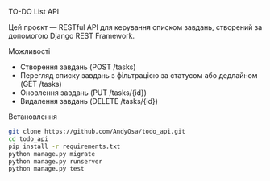 TO-DO List API

Цей проєкт — RESTful API для керування списком завдань, створений за допомогою Django REST Framework.

Можливості

- Створення завдань (POST /tasks)
- Перегляд списку завдань з фільтрацією за статусом або дедлайном (GET /tasks)
- Оновлення завдань (PUT /tasks/{id})
- Видалення завдань (DELETE /tasks/{id})

Встановлення


```bash
git clone https://github.com/AndyOsa/todo_api.git
cd todo_api
pip install -r requirements.txt
python manage.py migrate
python manage.py runserver
python manage.py test
